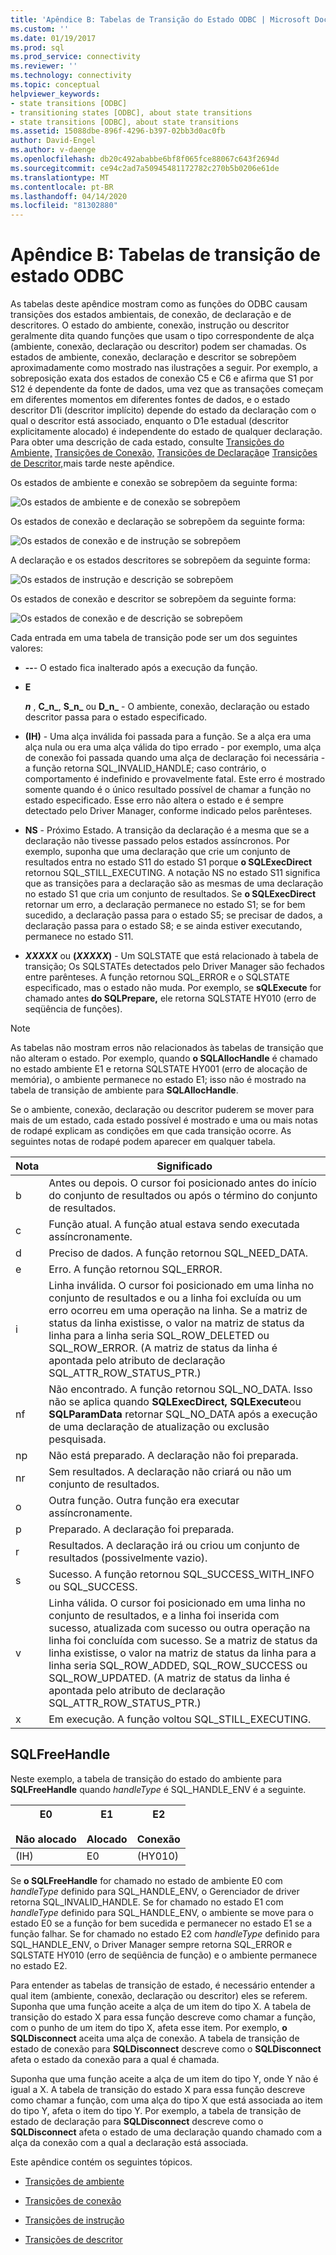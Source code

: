 ```yaml
---
title: 'Apêndice B: Tabelas de Transição do Estado ODBC | Microsoft Docs'
ms.custom: ''
ms.date: 01/19/2017
ms.prod: sql
ms.prod_service: connectivity
ms.reviewer: ''
ms.technology: connectivity
ms.topic: conceptual
helpviewer_keywords:
- state transitions [ODBC]
- transitioning states [ODBC], about state transitions
- state transitions [ODBC], about state transitions
ms.assetid: 15088dbe-896f-4296-b397-02bb3d0ac0fb
author: David-Engel
ms.author: v-daenge
ms.openlocfilehash: db20c492ababbe6bf8f065fce88067c643f2694d
ms.sourcegitcommit: ce94c2ad7a50945481172782c270b5b0206e61de
ms.translationtype: MT
ms.contentlocale: pt-BR
ms.lasthandoff: 04/14/2020
ms.locfileid: "81302880"
---
```

# <a name="appendix-b-odbc-state-transition-tables"></a>Apêndice B: Tabelas de transição de estado ODBC
As tabelas deste apêndice mostram como as funções do ODBC causam transições dos estados ambientais, de conexão, de declaração e de descritores. O estado do ambiente, conexão, instrução ou descritor geralmente dita quando funções que usam o tipo correspondente de alça (ambiente, conexão, declaração ou descritor) podem ser chamadas. Os estados de ambiente, conexão, declaração e descritor se sobrepõem aproximadamente como mostrado nas ilustrações a seguir. Por exemplo, a sobreposição exata dos estados de conexão C5 e C6 e afirma que S1 por S12 é dependente da fonte de dados, uma vez que as transações começam em diferentes momentos em diferentes fontes de dados, e o estado descritor D1i (descritor implícito) depende do estado da declaração com o qual o descritor está associado, enquanto o D1e estadual (descritor explicitamente alocado) é independente do estado de qualquer declaração. Para obter uma descrição de cada estado, consulte [Transições do Ambiente,](../../../odbc/reference/appendixes/environment-transitions.md) [Transições de Conexão,](../../../odbc/reference/appendixes/connection-transitions.md) [Transições de Declaração](../../../odbc/reference/appendixes/statement-transitions.md)e [Transições de Descritor,](../../../odbc/reference/appendixes/descriptor-transitions.md)mais tarde neste apêndice.  
  
 Os estados de ambiente e conexão se sobrepõem da seguinte forma:  
  
 ![Os estados de ambiente e de conexão se sobrepõem](../../../odbc/reference/appendixes/media/app01.gif "app01")  
  
 Os estados de conexão e declaração se sobrepõem da seguinte forma:  
  
 ![Os estados de conexão e de instrução se sobrepõem](../../../odbc/reference/appendixes/media/app02.gif "app02")  
  
 A declaração e os estados descritores se sobrepõem da seguinte forma:  
  
 ![Os estados de instrução e descrição se sobrepõem](../../../odbc/reference/appendixes/media/app03.gif "app03")  
  
 Os estados de conexão e descritor se sobrepõem da seguinte forma:  
  
 ![Os estados de conexão e de descrição se sobrepõem](../../../odbc/reference/appendixes/media/app04.gif "app04")  
  
 Cada entrada em uma tabela de transição pode ser um dos seguintes valores:  
  
-   **--**- O estado fica inalterado após a execução da função.  
  
-   **E**  

     **_n_** , **C_n_**, **S_n_** ou **D_n_** - O ambiente, conexão, declaração ou estado descritor passa para o estado especificado.  
 
-   **(IH)** - Uma alça inválida foi passada para a função. Se a alça era uma alça nula ou era uma alça válida do tipo errado - por exemplo, uma alça de conexão foi passada quando uma alça de declaração foi necessária - a função retorna SQL_INVALID_HANDLE; caso contrário, o comportamento é indefinido e provavelmente fatal. Este erro é mostrado somente quando é o único resultado possível de chamar a função no estado especificado. Esse erro não altera o estado e é sempre detectado pelo Driver Manager, conforme indicado pelos parênteses.  
  
-   **NS** - Próximo Estado. A transição da declaração é a mesma que se a declaração não tivesse passado pelos estados assíncronos. Por exemplo, suponha que uma declaração que crie um conjunto de resultados entra no estado S11 do estado S1 porque **o SQLExecDirect** retornou SQL_STILL_EXECUTING. A notação NS no estado S11 significa que as transições para a declaração são as mesmas de uma declaração no estado S1 que cria um conjunto de resultados. Se **o SQLExecDirect** retornar um erro, a declaração permanece no estado S1; se for bem sucedido, a declaração passa para o estado S5; se precisar de dados, a declaração passa para o estado S8; e se ainda estiver executando, permanece no estado S11.  

-   **_XXXXX_** ou **(*XXXXX*)** - Um SQLSTATE que está relacionado à tabela de transição; Os SQLSTATEs detectados pelo Driver Manager são fechados entre parênteses. A função retornou SQL_ERROR e o SQLSTATE especificado, mas o estado não muda. Por exemplo, se **sQLExecute** for chamado antes **do SQLPrepare,** ele retorna SQLSTATE HY010 (erro de seqüência de funções).  

> [!NOTE]  
>  As tabelas não mostram erros não relacionados às tabelas de transição que não alteram o estado. Por exemplo, quando **o SQLAllocHandle** é chamado no estado ambiente E1 e retorna SQLSTATE HY001 (erro de alocação de memória), o ambiente permanece no estado E1; isso não é mostrado na tabela de transição de ambiente para **SQLAllocHandle**.  
  
 Se o ambiente, conexão, declaração ou descritor puderem se mover para mais de um estado, cada estado possível é mostrado e uma ou mais notas de rodapé explicam as condições em que cada transição ocorre. As seguintes notas de rodapé podem aparecer em qualquer tabela.  
  
|Nota|Significado|  
|--------------|-------------|  
|b|Antes ou depois. O cursor foi posicionado antes do início do conjunto de resultados ou após o término do conjunto de resultados.|  
|c|Função atual. A função atual estava sendo executada assíncronamente.|  
|d|Preciso de dados. A função retornou SQL_NEED_DATA.|  
|e|Erro. A função retornou SQL_ERROR.|  
|i|Linha inválida. O cursor foi posicionado em uma linha no conjunto de resultados e ou a linha foi excluída ou um erro ocorreu em uma operação na linha. Se a matriz de status da linha existisse, o valor na matriz de status da linha para a linha seria SQL_ROW_DELETED ou SQL_ROW_ERROR. (A matriz de status da linha é apontada pelo atributo de declaração SQL_ATTR_ROW_STATUS_PTR.)|  
|nf|Não encontrado. A função retornou SQL_NO_DATA. Isso não se aplica quando **SQLExecDirect,** **SQLExecute**ou **SQLParamData** retornar SQL_NO_DATA após a execução de uma declaração de atualização ou exclusão pesquisada.|  
|np|Não está preparado. A declaração não foi preparada.|  
|nr|Sem resultados. A declaração não criará ou não um conjunto de resultados.|  
|o|Outra função. Outra função era executar assíncronamente.|  
|p|Preparado. A declaração foi preparada.|  
|r|Resultados. A declaração irá ou criou um conjunto de resultados (possivelmente vazio).|  
|s|Sucesso. A função retornou SQL_SUCCESS_WITH_INFO ou SQL_SUCCESS.|  
|v|Linha válida. O cursor foi posicionado em uma linha no conjunto de resultados, e a linha foi inserida com sucesso, atualizada com sucesso ou outra operação na linha foi concluída com sucesso. Se a matriz de status da linha existisse, o valor na matriz de status da linha para a linha seria SQL_ROW_ADDED, SQL_ROW_SUCCESS ou SQL_ROW_UPDATED. (A matriz de status da linha é apontada pelo atributo de declaração SQL_ATTR_ROW_STATUS_PTR.)|  
|x|Em execução. A função voltou SQL_STILL_EXECUTING.|  
  
## <a name="sqlfreehandle"></a>SQLFreeHandle  
 Neste exemplo, a tabela de transição do estado do ambiente para **SQLFreeHandle** quando *handleType* é SQL_HANDLE_ENV é a seguinte.  
  
|E0<br /><br /> Não alocado|E1<br /><br /> Alocado|E2<br /><br /> Conexão|  
|------------------------|----------------------|-----------------------|  
|(IH)|E0|(HY010)|  
  
 Se **o SQLFreeHandle** for chamado no estado de ambiente E0 com *handleType* definido para SQL_HANDLE_ENV, o Gerenciador de driver retorna SQL_INVALID_HANDLE. Se for chamado no estado E1 com *handleType* definido para SQL_HANDLE_ENV, o ambiente se move para o estado E0 se a função for bem sucedida e permanecer no estado E1 se a função falhar. Se for chamado no estado E2 com *handleType* definido para SQL_HANDLE_ENV, o Driver Manager sempre retorna SQL_ERROR e SQLSTATE HY010 (erro de seqüência de função) e o ambiente permanece no estado E2.  
  
 Para entender as tabelas de transição de estado, é necessário entender a qual item (ambiente, conexão, declaração ou descritor) eles se referem. Suponha que uma função aceite a alça de um item do tipo X. A tabela de transição do estado X para essa função descreve como chamar a função, com o punho de um item do tipo X, afeta esse item. Por exemplo, **o SQLDisconnect** aceita uma alça de conexão. A tabela de transição de estado de conexão para **SQLDisconnect** descreve como o **SQLDisconnect** afeta o estado da conexão para a qual é chamada.  
  
 Suponha que uma função aceite a alça de um item do tipo Y, onde Y não é igual a X. A tabela de transição do estado X para essa função descreve como chamar a função, com uma alça do tipo X que está associada ao item do tipo Y, afeta o item do tipo Y. Por exemplo, a tabela de transição de estado de declaração para **SQLDisconnect** descreve como o **SQLDisconnect** afeta o estado de uma declaração quando chamado com a alça da conexão com a qual a declaração está associada.  
  
 Este apêndice contém os seguintes tópicos.  
  
-   [Transições de ambiente](../../../odbc/reference/appendixes/environment-transitions.md)  
  
-   [Transições de conexão](../../../odbc/reference/appendixes/connection-transitions.md)  
  
-   [Transições de instrução](../../../odbc/reference/appendixes/statement-transitions.md)  
  
-   [Transições de descritor](../../../odbc/reference/appendixes/descriptor-transitions.md)
